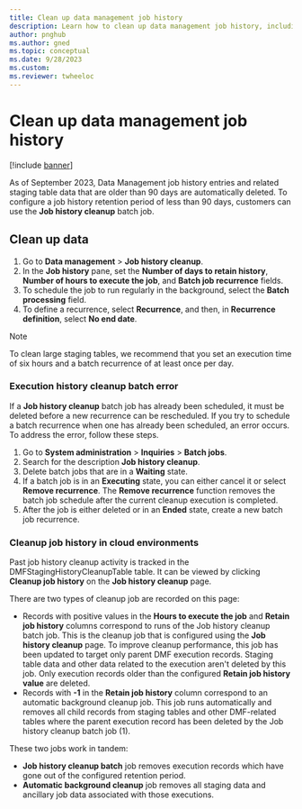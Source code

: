 ```yaml
---
title: Clean up data management job history
description: Learn how to clean up data management job history, including how to troubleshoot an execution history cleanup batch error.
author: pnghub
ms.author: gned
ms.topic: conceptual
ms.date: 9/28/2023
ms.custom:
ms.reviewer: twheeloc
---
```


# Clean up data management job history

[!include [banner](../includes/banner.md)]

As of September 2023, Data Management job history entries and related staging table data that are older than 90 days are automatically deleted. To configure a job history retention period of less than 90 days, customers can use the **Job history cleanup** batch job.

## Clean up data

1. Go to **Data management** \> **Job history cleanup**.
2. In the **Job history** pane, set the **Number of days to retain history**, **Number of hours to execute the job**, and **Batch job recurrence** fields.
3. To schedule the job to run regularly in the background, select the **Batch processing** field.
4. To define a recurrence, select **Recurrence**, and then, in **Recurrence definition**, select **No end date**.

> [!NOTE]
> To clean large staging tables, we recommend that you set an execution time of six hours and a batch recurrence of at least once per day.

### Execution history cleanup batch error

If a **Job history cleanup** batch job has already been scheduled, it must be deleted before a new recurrence can be rescheduled. If you try to schedule a batch recurrence when one has already been scheduled, an error occurs. To address the error, follow these steps.

1. Go to **System administration** \> **Inquiries** \> **Batch jobs**.
2. Search for the description **Job history cleanup**.
3. Delete batch jobs that are in a **Waiting** state.
4. If a batch job is in an **Executing** state, you can either cancel it or select **Remove recurrence**. The **Remove recurrence** function removes the batch job schedule after the current cleanup execution is completed.
5. After the job is either deleted or in an **Ended** state, create a new batch job recurrence.

### Cleanup job history in cloud environments 

Past job history cleanup activity is tracked in the DMFStagingHistoryCleanupTable table. It can be viewed by clicking **Cleanup job history** on the **Job history cleanup** page. 

There are two types of cleanup job are recorded on this page:
 - Records with positive values in the **Hours to execute the job** and **Retain job history** columns correspond to runs of the Job history cleanup batch job. This is the cleanup job that is configured using the **Job history cleanup** page. To improve cleanup performance, this job has been updated to target only parent DMF execution records. Staging table data and other data related to the execution aren't deleted by this job. Only execution records older than the configured **Retain job history value** are deleted.
 - Records with **-1** in the **Retain job history** column correspond to an automatic background cleanup job. This job runs automatically and removes all child records from staging tables and other DMF-related tables where the parent execution record has been deleted by the Job history cleanup batch job (1). 

These two jobs work in tandem: 
 - **Job history cleanup batch** job removes execution records which have gone out of the configured retention period.
 - **Automatic background cleanup** job removes all staging data and ancillary job data associated with those executions.
 
 


